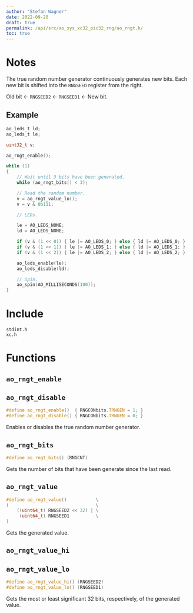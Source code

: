 ```yaml
---
author: "Stefan Wagner"
date: 2022-09-20
draft: true
permalink: /api/src/ao_sys_xc32_pic32_rng/ao_rngt.h/
toc: true
---
```


# Notes

The true random number generator continuously generates new bits. Each new bit is shifted into the `RNGSEED` register from the right.

Old bit &larr; `RNGSEED2` &larr; `RNGSEED1` &larr; New bit.

## Example

```c
ao_leds_t ld;
ao_leds_t le;
```

```c
uint32_t v;
```

```c
ao_rngt_enable();

while (1)
{
    // Wait until 3 bits have been generated.
    while (ao_rngt_bits() < 3);

    // Read the random number.
    v = ao_rngt_value_lo();
    v = v & 0b111;

    // LEDs.

    le = AO_LEDS_NONE;
    ld = AO_LEDS_NONE;

    if (v & (1 << 0)) { le |= AO_LEDS_0; } else { ld |= AO_LEDS_0; }
    if (v & (1 << 1)) { le |= AO_LEDS_1; } else { ld |= AO_LEDS_1; }
    if (v & (1 << 2)) { le |= AO_LEDS_2; } else { ld |= AO_LEDS_2; }

    ao_leds_enable(le);
    ao_leds_disable(ld);

    // Spin.
    ao_spin(AO_MILLISECONDS(100));
}
```

# Include

`stdint.h` <br/>
`xc.h`

# Functions

## `ao_rngt_enable`
## `ao_rngt_disable`

```c
#define ao_rngt_enable()  { RNGCONbits.TRNGEN = 1; }
#define ao_rngt_disable() { RNGCONbits.TRNGEN = 0; }
```

Enables or disables the true random number generator.

## `ao_rngt_bits`

```c
#define ao_rngt_bits() (RNGCNT)
```

Gets the number of bits that have been generate since the last read.

## `ao_rngt_value`

```c
#define ao_rngt_value()           \
(                                 \
    ((uint64_t) RNGSEED2 << 32) | \
     (uint64_t) RNGSEED1          \
)
```

Gets the generated value.

## `ao_rngt_value_hi`
## `ao_rngt_value_lo`

```c
#define ao_rngt_value_hi() (RNGSEED2)
#define ao_rngt_value_lo() (RNGSEED1)
```

Gets the most or least significant 32 bits, respectively, of the generated value.
